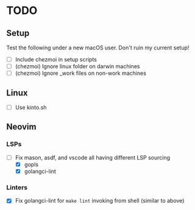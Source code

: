 # TODO

## Setup

Test the following under a new macOS user. Don't ruin my current setup!
- [ ] Include chezmoi in setup scripts
- [ ] (chezmoi) Ignore linux folder on darwin machines
- [ ] (chezmoi) Ignore \_work files on non-work machines

## Linux

- [ ] Use kinto.sh

## Neovim

### LSPs

- [ ] Fix mason, asdf, and vscode all having different LSP sourcing
  - [x] gopls
  - [x] golangci-lint

### Linters

- [x] Fix golangci-lint for `make lint` invoking from shell (similar to above)
